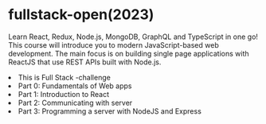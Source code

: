 # fullstack-open(2023)
Learn React, Redux, Node.js, MongoDB, GraphQL and TypeScript in one go! This course will introduce you to modern JavaScript-based web development. The main focus is on building single page applications with ReactJS that use REST APIs built with Node.js.
<li>
This is Full Stack -challenge
</li>
<li>
Part 0: Fundamentals of Web apps
</li>
<li>
Part 1: Introduction to React
</li>
<li>
Part 2: Communicating with server
</li>
<li>
Part 3: Programming a server with NodeJS and Express
</li>